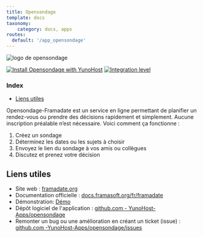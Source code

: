 ```yaml
---
title: Opensondage
template: docs
taxonomy:
    category: docs, apps
routes:
  default: '/app_opensondage'
---
```


![logo de opensondage](image://opensondage_logo.png?height=80)

[![Install Opensondage with YunoHost](https://install-app.yunohost.org/install-with-yunohost.png)](https://install-app.yunohost.org/?app=opensondage) [![Integration level](https://dash.yunohost.org/integration/opensondage.svg)](https://dash.yunohost.org/appci/app/opensondage)

### Index

- [Liens utiles](#liens-utiles)

Opensondage-Framadate est un service en ligne permettant de planifier un rendez-vous ou prendre des décisions rapidement et simplement. Aucune inscription préalable n’est nécessaire.
Voici comment ça fonctionne :

1. Créez un sondage
2. Déterminez les dates ou les sujets à choisir
3. Envoyez le lien du sondage à vos amis ou collègues
4. Discutez et prenez votre décision

## Liens utiles

+ Site web : [framadate.org](https://framadate.org)
+ Documentation officielle : [docs.framasoft.org/fr/framadate](https://docs.framasoft.org/fr/framadate)
+ Démonstration: [Démo](https://framadate.org)
+ Dépôt logiciel de l'application : [github.com - YunoHost-Apps/opensondage](https://github.com/YunoHost-Apps/opensondage_ynh)
+ Remonter un bug ou une amélioration en créant un ticket (issue) : [github.com -YunoHost-Apps/opensondage/issues](https://github.com/YunoHost-Apps/opensondage_ynh/issues)
